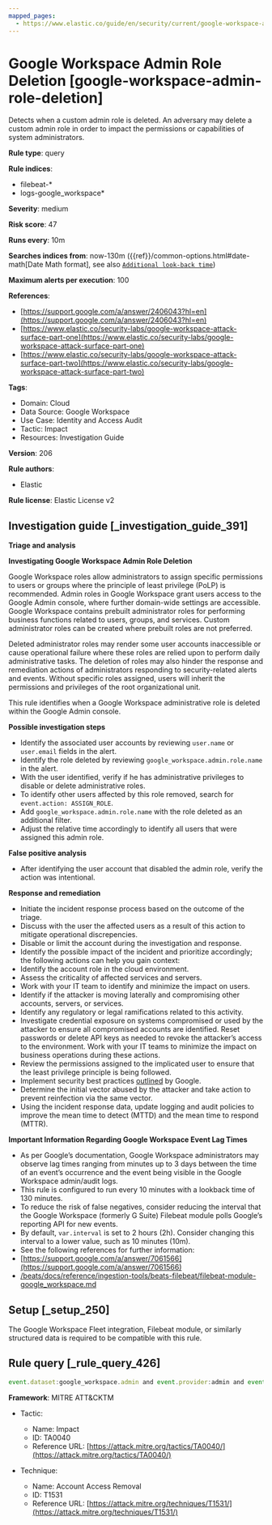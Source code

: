 ```yaml
---
mapped_pages:
  - https://www.elastic.co/guide/en/security/current/google-workspace-admin-role-deletion.html
---
```


# Google Workspace Admin Role Deletion [google-workspace-admin-role-deletion]

Detects when a custom admin role is deleted. An adversary may delete a custom admin role in order to impact the permissions or capabilities of system administrators.

**Rule type**: query

**Rule indices**:

* filebeat-*
* logs-google_workspace*

**Severity**: medium

**Risk score**: 47

**Runs every**: 10m

**Searches indices from**: now-130m ({{ref}}/common-options.html#date-math[Date Math format], see also [`Additional look-back time`](docs-content://solutions/security/detect-and-alert/create-detection-rule.md#rule-schedule))

**Maximum alerts per execution**: 100

**References**:

* [https://support.google.com/a/answer/2406043?hl=en](https://support.google.com/a/answer/2406043?hl=en)
* [https://www.elastic.co/security-labs/google-workspace-attack-surface-part-one](https://www.elastic.co/security-labs/google-workspace-attack-surface-part-one)
* [https://www.elastic.co/security-labs/google-workspace-attack-surface-part-two](https://www.elastic.co/security-labs/google-workspace-attack-surface-part-two)

**Tags**:

* Domain: Cloud
* Data Source: Google Workspace
* Use Case: Identity and Access Audit
* Tactic: Impact
* Resources: Investigation Guide

**Version**: 206

**Rule authors**:

* Elastic

**Rule license**: Elastic License v2

## Investigation guide [_investigation_guide_391]

**Triage and analysis**

**Investigating Google Workspace Admin Role Deletion**

Google Workspace roles allow administrators to assign specific permissions to users or groups where the principle of least privilege (PoLP) is recommended. Admin roles in Google Workspace grant users access to the Google Admin console, where further domain-wide settings are accessible. Google Workspace contains prebuilt administrator roles for performing business functions related to users, groups, and services. Custom administrator roles can be created where prebuilt roles are not preferred.

Deleted administrator roles may render some user accounts inaccessible or cause operational failure where these roles are relied upon to perform daily administrative tasks. The deletion of roles may also hinder the response and remediation actions of administrators responding to security-related alerts and events. Without specific roles assigned, users will inherit the permissions and privileges of the root organizational unit.

This rule identifies when a Google Workspace administrative role is deleted within the Google Admin console.

**Possible investigation steps**

* Identify the associated user accounts by reviewing `user.name` or `user.email` fields in the alert.
* Identify the role deleted by reviewing `google_workspace.admin.role.name` in the alert.
* With the user identified, verify if he has administrative privileges to disable or delete administrative roles.
* To identify other users affected by this role removed, search for `event.action: ASSIGN_ROLE`.
* Add `google_workspace.admin.role.name` with the role deleted as an additional filter.
* Adjust the relative time accordingly to identify all users that were assigned this admin role.

**False positive analysis**

* After identifying the user account that disabled the admin role, verify the action was intentional.

**Response and remediation**

* Initiate the incident response process based on the outcome of the triage.
* Discuss with the user the affected users as a result of this action to mitigate operational discrepencies.
* Disable or limit the account during the investigation and response.
* Identify the possible impact of the incident and prioritize accordingly; the following actions can help you gain context:
* Identify the account role in the cloud environment.
* Assess the criticality of affected services and servers.
* Work with your IT team to identify and minimize the impact on users.
* Identify if the attacker is moving laterally and compromising other accounts, servers, or services.
* Identify any regulatory or legal ramifications related to this activity.
* Investigate credential exposure on systems compromised or used by the attacker to ensure all compromised accounts are identified. Reset passwords or delete API keys as needed to revoke the attacker’s access to the environment. Work with your IT teams to minimize the impact on business operations during these actions.
* Review the permissions assigned to the implicated user to ensure that the least privilege principle is being followed.
* Implement security best practices [outlined](https://support.google.com/a/answer/7587183) by Google.
* Determine the initial vector abused by the attacker and take action to prevent reinfection via the same vector.
* Using the incident response data, update logging and audit policies to improve the mean time to detect (MTTD) and the mean time to respond (MTTR).

**Important Information Regarding Google Workspace Event Lag Times**

* As per Google’s documentation, Google Workspace administrators may observe lag times ranging from minutes up to 3 days between the time of an event’s occurrence and the event being visible in the Google Workspace admin/audit logs.
* This rule is configured to run every 10 minutes with a lookback time of 130 minutes.
* To reduce the risk of false negatives, consider reducing the interval that the Google Workspace (formerly G Suite) Filebeat module polls Google’s reporting API for new events.
* By default, `var.interval` is set to 2 hours (2h). Consider changing this interval to a lower value, such as 10 minutes (10m).
* See the following references for further information:
* [https://support.google.com/a/answer/7061566](https://support.google.com/a/answer/7061566)
* [/beats/docs/reference/ingestion-tools/beats-filebeat/filebeat-module-google_workspace.md](beats://docs/reference/filebeat/filebeat-module-google_workspace.md)


## Setup [_setup_250]

The Google Workspace Fleet integration, Filebeat module, or similarly structured data is required to be compatible with this rule.


## Rule query [_rule_query_426]

```js
event.dataset:google_workspace.admin and event.provider:admin and event.category:iam and event.action:DELETE_ROLE
```

**Framework**: MITRE ATT&CKTM

* Tactic:

    * Name: Impact
    * ID: TA0040
    * Reference URL: [https://attack.mitre.org/tactics/TA0040/](https://attack.mitre.org/tactics/TA0040/)

* Technique:

    * Name: Account Access Removal
    * ID: T1531
    * Reference URL: [https://attack.mitre.org/techniques/T1531/](https://attack.mitre.org/techniques/T1531/)



